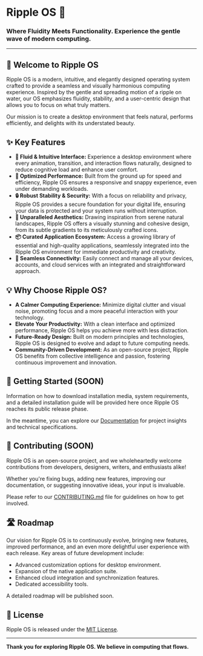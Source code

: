# Ripple OS 🌊

### Where Fluidity Meets Functionality. Experience the gentle wave of modern computing.

---

## 🌟 Welcome to Ripple OS

Ripple OS is a modern, intuitive, and elegantly designed operating system crafted to provide a seamless and visually harmonious computing experience. Inspired by the gentle and spreading motion of a ripple on water, our OS emphasizes fluidity, stability, and a user-centric design that allows you to focus on what truly matters.

Our mission is to create a desktop environment that feels natural, performs efficiently, and delights with its understated beauty.

## ✨ Key Features

*   **🌊 Fluid & Intuitive Interface:** Experience a desktop environment where every animation, transition, and interaction flows naturally, designed to reduce cognitive load and enhance user comfort.
*   **🚀 Optimized Performance:** Built from the ground up for speed and efficiency, Ripple OS ensures a responsive and snappy experience, even under demanding workloads.
*   **🔒 Robust Stability & Security:** With a focus on reliability and privacy, Ripple OS provides a secure foundation for your digital life, ensuring your data is protected and your system runs without interruption.
*   **🎨 Unparalleled Aesthetics:** Drawing inspiration from serene natural landscapes, Ripple OS offers a visually stunning and cohesive design, from its subtle gradients to its meticulously crafted icons.
*   **📦 Curated Application Ecosystem:** Access a growing library of essential and high-quality applications, seamlessly integrated into the Ripple OS environment for immediate productivity and creativity.
*   **🔗 Seamless Connectivity:** Easily connect and manage all your devices, accounts, and cloud services with an integrated and straightforward approach.

## 💡 Why Choose Ripple OS?

*   **A Calmer Computing Experience:** Minimize digital clutter and visual noise, promoting focus and a more peaceful interaction with your technology.
*   **Elevate Your Productivity:** With a clean interface and optimized performance, Ripple OS helps you achieve more with less distraction.
*   **Future-Ready Design:** Built on modern principles and technologies, Ripple OS is designed to evolve and adapt to future computing needs.
*   **Community-Driven Development:** As an open-source project, Ripple OS benefits from collective intelligence and passion, fostering continuous improvement and innovation.

## 🚀 Getting Started (SOON)

Information on how to download installation media, system requirements, and a detailed installation guide will be provided here once Ripple OS reaches its public release phase.

In the meantime, you can explore our [Documentation](link-to-docs) for project insights and technical specifications.

## 👋 Contributing (SOON)

Ripple OS is an open-source project, and we wholeheartedly welcome contributions from developers, designers, writers, and enthusiasts alike!

Whether you're fixing bugs, adding new features, improving our documentation, or suggesting innovative ideas, your input is invaluable.

Please refer to our [CONTRIBUTING.md](CONTRIBUTING.md) file for guidelines on how to get involved.

## 🛣️ Roadmap

Our vision for Ripple OS is to continuously evolve, bringing new features, improved performance, and an even more delightful user experience with each release. Key areas of future development include:

*   Advanced customization options for desktop environment.
*   Expansion of the native application suite.
*   Enhanced cloud integration and synchronization features.
*   Dedicated accessibility tools.

A detailed roadmap will be published soon.

## 📜 License

Ripple OS is released under the [MIT License](LICENSE).

---

**Thank you for exploring Ripple OS. We believe in computing that flows.**
